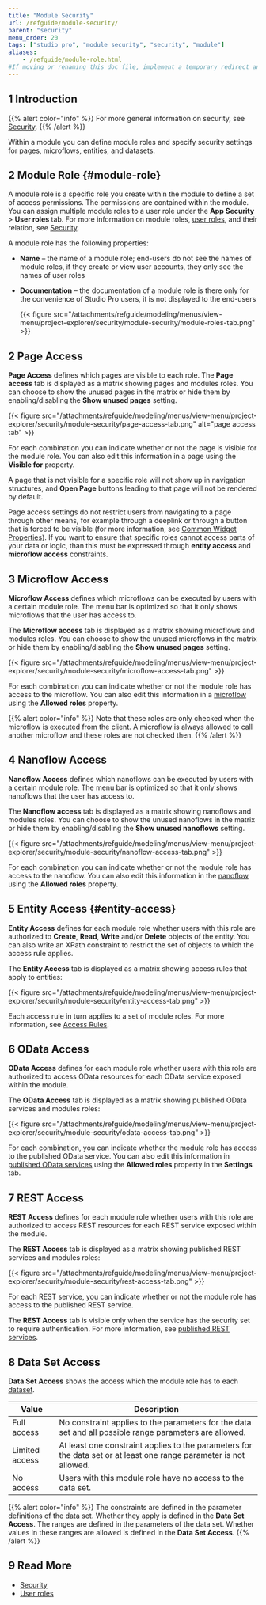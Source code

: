 ```yaml
---
title: "Module Security"
url: /refguide/module-security/
parent: "security"
menu_order: 20
tags: ["studio pro", "module security", "security", "module"]
aliases:
    - /refguide/module-role.html
#If moving or renaming this doc file, implement a temporary redirect and let the respective team know they should update the URL in the product. See Mapping to Products for more details. 
---
```


## 1 Introduction

{{% alert color="info" %}}
For more general information on security, see [Security](/refguide/security/).
{{% /alert %}}

Within a module you can define module roles and specify security settings for pages, microflows, entities, and datasets.

## 2 Module Role {#module-role}

A module role is a specific role you create within the module to define a set of access permissions. The permissions are contained within the module. You can assign multiple module roles to a user role under the **App Security** > **User roles** tab. For more information on module roles, [user roles](/refguide/user-roles/), and their relation, see [Security](/refguide/security/).

A module role has the following properties:

* **Name** – the name of a module role; end-users do not see the names of module roles, if they create or view user accounts, they only see the names of user roles
*  **Documentation** – the documentation of a module role is there only for the convenience of Studio Pro users, it is not displayed to the end-users

    {{< figure src="/attachments/refguide/modeling/menus/view-menu/project-explorer/security/module-security/module-roles-tab.png" >}}

## 2 Page Access

**Page Access** defines which pages are visible to each role. The **Page access** tab is displayed as a matrix showing pages and modules roles. You can choose to show the unused pages in the matrix or hide them by enabling/disabling the **Show unused pages** setting. 

{{< figure src="/attachments/refguide/modeling/menus/view-menu/project-explorer/security/module-security/page-access-tab.png" alt="page access tab" >}}

For each combination you can indicate whether or not the page is visible for the module role. You can also edit this information in a page using the **Visible for** property.

A page that is not visible for a specific role will not show up in navigation structures, and **Open Page** buttons leading to that page will not be rendered by default.

Page access settings do not restrict users from navigating to a page through other means, for example through a deeplink or through a button that is forced to be visible (for more information, see [Common Widget Properties](/refguide/common-widget-properties/)). If you want to ensure that specific roles cannot access parts of your data or logic, than this must be expressed through **entity access** and **microflow access** constraints.

## 3 Microflow Access

**Microflow Access** defines which microflows can be executed by users with a certain module role. The menu bar is optimized so that it only shows microflows that the user has access to. 

The **Microflow access** tab is displayed as a matrix showing microflows and modules roles. You can choose to show the unused microflows in the matrix or hide them by enabling/disabling the **Show unused pages** setting. 

{{< figure src="/attachments/refguide/modeling/menus/view-menu/project-explorer/security/module-security/microflow-access-tab.png" >}}

For each combination you can indicate whether or not the module role has access to the microflow. You can also edit this information in a [microflow](/refguide/microflow/) using the **Allowed roles** property.

{{% alert color="info" %}}
Note that these roles are only checked when the microflow is executed from the client. A microflow is always allowed to call another microflow and these roles are not checked then.
{{% /alert %}}

## 4 Nanoflow Access

**Nanoflow Access** defines which nanoflows can be executed by users with a certain module role. The menu bar is optimized so that it only shows nanoflows that the user has access to. 

The **Nanoflow access** tab is displayed as a matrix showing nanoflows and modules roles. You can choose to show the unused nanoflows in the matrix or hide them by enabling/disabling the **Show unused nanoflows** setting. 

{{< figure src="/attachments/refguide/modeling/menus/view-menu/project-explorer/security/module-security/nanoflow-access-tab.png" >}}

For each combination you can indicate whether or not the module role has access to the nanoflow. You can also edit this information in the [nanoflow](/refguide/nanoflow/) using the **Allowed roles** property.

## 5 Entity Access {#entity-access}

**Entity Access** defines for each module role whether users with this role are authorized to **Create**, **Read**, **Write** and/or **Delete** objects of the entity. You can also write an XPath constraint to restrict the set of objects to which the access rule applies.

The **Entity Access** tab is displayed as a matrix showing access rules that apply to entities:

{{< figure src="/attachments/refguide/modeling/menus/view-menu/project-explorer/security/module-security/entity-access-tab.png" >}}

Each access rule in turn applies to a set of module roles. For more information, see [Access Rules](/refguide/access-rules/).

## 6 OData Access 

**OData Access** defines for each module role whether users with this role are authorized to access OData resources for each OData service exposed within the module.

The **OData Access** tab is displayed as a matrix showing published OData services and modules roles:

{{< figure src="/attachments/refguide/modeling/menus/view-menu/project-explorer/security/module-security/odata-access-tab.png" >}}

For each combination, you can indicate whether the module role has access to the published OData service. You can also edit this information in [published OData services](/refguide/published-odata-services/) using the **Allowed roles** property in the **Settings** tab.

## 7 REST Access

**REST Access** defines for each module role whether users with this role are authorized to access REST resources for each REST service exposed within the module. 

The **REST Access** tab is displayed as a matrix showing published REST services and modules roles:

{{< figure src="/attachments/refguide/modeling/menus/view-menu/project-explorer/security/module-security/rest-access-tab.png" >}}

For each REST service, you can indicate whether or not the module role has access to the published REST service.

The **REST Access** tab is visible only when the service has the security set to require authentication. For more information, see [published REST services](/refguide/published-rest-services/).

## 8 Data Set Access

**Data Set Access** shows the access which the module role has to each [dataset](/refguide/data-sets/).

| Value | Description |
| --- | --- |
| Full access | No constraint applies to the parameters for the data set and all possible range parameters are allowed. |
| Limited access | At least one constraint applies to the parameters for the data set or at least one range parameter is not allowed. |
| No access | Users with this module role have no access to the data set. |

{{% alert color="info" %}}
The constraints are defined in the parameter definitions of the data set. Whether they apply is defined in the **Data Set Access**.
The ranges are defined in the parameters of the data set. Whether values in these ranges are allowed is defined in the **Data Set Access**.
{{% /alert %}}

## 9 Read More

* [Security](/refguide/security/)
* [User roles](/refguide/user-roles/)
